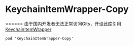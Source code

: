 # KeychainItemWrapper-Copy
======
由于国内开发者无法正常访问Gits，开设此库引用[KeychainItemWrapper](https://gist.github.com/dhoerl/1170641)
```shell
pod 'KeychainItemWrapper-Copy'
```